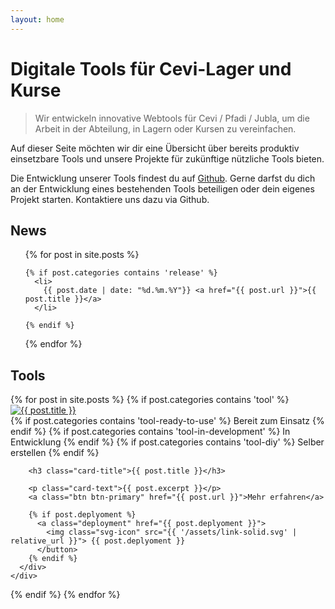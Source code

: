 ```yaml
---
layout: home
---
```



# Digitale Tools für Cevi-Lager und Kurse

> Wir entwickeln innovative Webtools für Cevi / Pfadi / Jubla, um die Arbeit in der
Abteilung, in Lagern oder Kursen zu vereinfachen.


Auf dieser Seite möchten wir dir eine Übersicht über bereits produktiv einsetzbare Tools und unsere Projekte für zukünftige nützliche Tools bieten.

Die Entwicklung unserer Tools findest du auf [Github](https://github.com/cevi). Gerne darfst du dich an der Entwicklung eines bestehenden Tools beteiligen oder dein eigenes Projekt starten. Kontaktiere uns dazu via Github.

## News
<ul>
  {% for post in site.posts %}

    {% if post.categories contains 'release' %}
      <li>
        {{ post.date | date: "%d.%m.%Y"}} <a href="{{ post.url }}">{{ post.title }}</a>
      </li>

    {% endif %}
  {% endfor %}
</ul>

## Tools
<!-- create a flexbox grid (3 columns) with all posts from the category "tools", and create bootstrap-card like cards in pure html. -->
<div id="tools">
<div class="row">
{% for post in site.posts %}
  {% if post.categories contains 'tool' %}
<div class="column">
  <div class="card">
    <div class="card-body">
      <a href="{{ post.url }}">
      <div class="img-holder"><img src="{{ post.image }}" alt="{{ post.title }}"></div>
      </a>
      <div class="text-holder">
        {% if post.categories contains 'tool-ready-to-use' %}
          <span class="badge badge-ready-to-use">Bereit zum Einsatz</span>
        {% endif %}
        {% if post.categories contains 'tool-in-development' %}
          <span class="badge badge-in-development">In Entwicklung</span>
        {% endif %}
        {% if post.categories contains 'tool-diy' %}
          <span class="badge badge-diy">Selber erstellen</span>
        {% endif %}

        <h3 class="card-title">{{ post.title }}</h3>
      
        <p class="card-text">{{ post.excerpt }}</p>
        <a class="btn btn-primary" href="{{ post.url }}">Mehr erfahren</a>

        {% if post.deplyoment %}
          <a class="deployment" href="{{ post.deplyoment }}">
            <img class="svg-icon" src="{{ '/assets/link-solid.svg' | relative_url }}"> {{ post.deplyoment }}
          </button>
        {% endif %}
      </div>
    </div>
  </div>
</a>
</div>
  {% endif %}
{% endfor %}
</div>
</div>